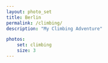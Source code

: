 ```yaml
---
layout: photo_set
title: Berlin
permalink: /climbing/
description: "My Climbing Adventure"

photos:
    set: climbing
    size: 3
---
```

